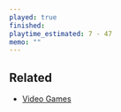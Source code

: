 ```yaml
---
played: true
finished:
playtime_estimated: 7 - 47
memo: ""
---
```


## Related
- [Video Games](notes/Video%20Games.md)